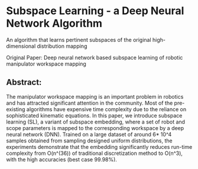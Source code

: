 # Subspace Learning - a Deep Neural Network Algorithm

An algorithm that learns pertinent subspaces of the original high-dimensional distribution mapping

Original Paper: Deep neural network based subspace learning of robotic manipulator workspace mapping

## Abstract:
The manipulator workspace mapping is an important problem in robotics and has attracted significant attention in the community. Most of the pre-existing algorithms have expensive time complexity due to the reliance on sophisticated kinematic equations. In this paper, we introduce subspace learning (SL), a variant of subspace embedding, where a set of robot and scope parameters is mapped to the corresponding workspace by a deep neural network (DNN). Trained on a large dataset of around 6* 10^4 samples obtained from sampling designed uniform distributions, the experiments demonstrate that the embedding significantly reduces run-time complexity from O(n^(36)) of traditional discretization method to O(n^3), with the high accuracies (best case 99.98%).
